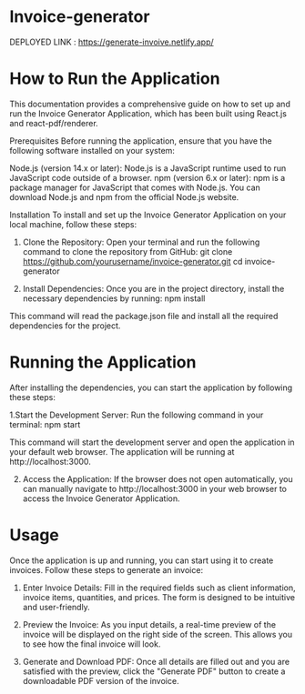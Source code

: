 # Invoice-generator

 DEPLOYED LINK : https://generate-invoive.netlify.app/

# How to Run the Application
This documentation provides a comprehensive guide on how to set up and run the Invoice Generator Application, which has been built using React.js and react-pdf/renderer.

Prerequisites
Before running the application, ensure that you have the following software installed on your system:

Node.js (version 14.x or later): Node.js is a JavaScript runtime used to run JavaScript code outside of a browser.
npm (version 6.x or later): npm is a package manager for JavaScript that comes with Node.js.
You can download Node.js and npm from the official Node.js website.

Installation
To install and set up the Invoice Generator Application on your local machine, follow these steps:

1. Clone the Repository:
Open your terminal and run the following command to clone the repository from GitHub:
 git clone https://github.com/yourusername/invoice-generator.git
 cd invoice-generator

2. Install Dependencies:
Once you are in the project directory, install the necessary dependencies by running:
npm install

This command will read the package.json file and install all the required dependencies for the project.

# Running the Application
After installing the dependencies, you can start the application by following these steps:

1.Start the Development Server:
Run the following command in your terminal: npm start

This command will start the development server and open the application in your default web browser. The application will be running at http://localhost:3000.

2. Access the Application:
If the browser does not open automatically, you can manually navigate to http://localhost:3000 in your web browser to access the Invoice Generator Application.

# Usage
Once the application is up and running, you can start using it to create invoices. Follow these steps to generate an invoice:

1. Enter Invoice Details:
Fill in the required fields such as client information, invoice items, quantities, and prices. The form is designed to be intuitive and user-friendly.

2. Preview the Invoice:
As you input details, a real-time preview of the invoice will be displayed on the right side of the screen. This allows you to see how the final invoice will look.

3. Generate and Download PDF:
Once all details are filled out and you are satisfied with the preview, click the "Generate PDF" button to create a downloadable PDF version of the invoice.

